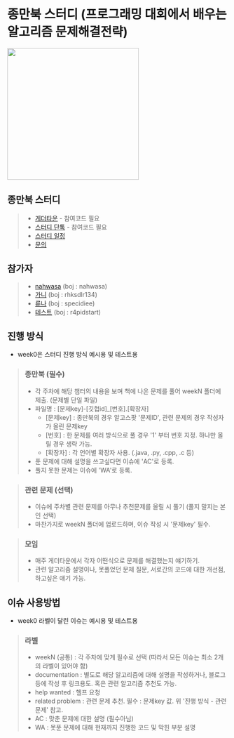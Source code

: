 # 종만북 스터디 (프로그래밍 대회에서 배우는 알고리즘 문제해결전략)
<img src="https://user-images.githubusercontent.com/49299283/222945460-6c2c75cf-1a1d-4929-86f6-6c73dd1248bf.jpg" width="300"/> 


## 종만북 스터디
> * [게더타운](https://app.gather.town/app/N6mEpAxZazfOv2HV/do-study) - 참여코드 필요
> * [스터디 단톡](https://open.kakao.com/o/gZGnNd8e) - 참여코드 필요
> * [스터디 일정](https://nahwasa.com/entry/Study-010-%EC%95%8C%EA%B3%A0%EB%A6%AC%EC%A6%98-%EB%AC%B8%EC%A0%9C%ED%95%B4%EA%B2%B0%EC%A0%84%EB%9E%B5-%EC%A2%85%EB%A7%8C%EB%B6%81)
> * [문의](https://open.kakao.com/o/sgyilZZc)


## 참가자
> * [nahwasa](https://github.com/nahwasa) (boj : nahwasa)
> * [가니](https://github.com/kwanik-kor) (boj : rhksdlr134)
> * [류나](https://github.com/JustBestRyuna) (boj : specidiee)
> * [테스트](https://github.com/r4pidstart) (boj : r4pidstart)


## 진행 방식
* week0은 스터디 진행 방식 예시용 및 테스트용
> ### 종만북 (필수)
> * 각 주차에 해당 챕터의 내용을 보며 책에 나온 문제를 풀어 weekN 폴더에 제출. (문제별 단일 파일)
> * 파일명 : [문제key]-[깃헙id]_[번호].[확장자]
>   * [문제key] : 종만북의 경우 알고스팟 '문제ID', 관련 문제의 경우 작성자가 올린 문제key
>   * [번호] : 한 문제를 여러 방식으로 풀 경우 '1' 부터 번호 지정. 하나만 올릴 경우 생략 가능.
>   * [확장자] : 각 언어별 확장자 사용. (.java, .py, .cpp, .c 등)
> * 푼 문제에 대해 설명을 쓰고싶다면 이슈에 'AC'로 등록.
> * 풀지 못한 문제는 이슈에 'WA'로 등록.

> ### 관련 문제 (선택)
> * 이슈에 주차별 관련 문제를 아무나 추천문제를 올릴 시 풀기 (풀지 말지는 본인 선택)
> * 마찬가지로 weekN 폴더에 업로드하며, 이슈 작성 시 '문제key' 필수.

> ### 모임
> * 매주 게더타운에서 각자 어떤식으로 문제를 해결했는지 얘기하기.
> * 관련 알고리즘 설명이나, 못풀었던 문제 질문, 서로간의 코드에 대한 개선점, 하고싶은 얘기 가능.


## 이슈 사용방법
* week0 라벨이 달린 이슈는 예시용 및 테스트용
> ### 라벨
> * weekN (공통) : 각 주차에 맞게 필수로 선택 (따라서 모든 이슈는 최소 2개의 라벨이 있어야 함)
> * documentation : 별도로 해당 알고리즘에 대해 설명을 작성하거나, 블로그 등에 작성 후 링크용도. 혹은 관련 알고리즘 추천도 가능.
> * help wanted : 헬프 요청
> * related problem : 관련 문제 추천. 필수 : 문제key 값. 위 '진행 방식 - 관련 문제' 참고.
> * AC : 맞춘 문제에 대한 설명 (필수아님)
> * WA : 못푼 문제에 대해 현재까지 진행한 코드 및 막힌 부분 설명
